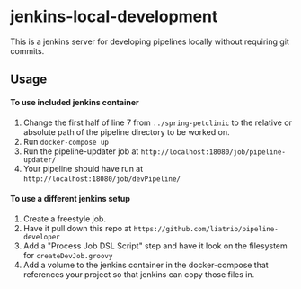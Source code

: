 # jenkins-local-development

This is a jenkins server for developing pipelines locally without requiring git commits. 

## Usage

#### To use included jenkins container
1. Change the first half of line 7 from `../spring-petclinic` to the relative or absolute path of the pipeline directory to be worked on.
2. Run `docker-compose up`
3. Run the pipeline-updater job at `http://localhost:18080/job/pipeline-updater/`
4. Your pipeline should have run at `http://localhost:18080/job/devPipeline/`

#### To use a different jenkins setup
1. Create a freestyle job.
2. Have it pull down this repo at `https://github.com/liatrio/pipeline-developer`
3. Add a "Process Job DSL Script" step and have it look on the filesystem for `createDevJob.groovy`
4. Add a volume to the jenkins container in the docker-compose that references your project so that jenkins can copy those files in. 


